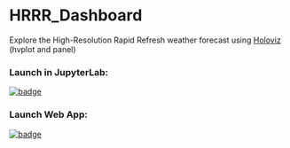 # HRRR_Dashboard
Explore the High-Resolution Rapid Refresh weather forecast using [Holoviz](holoviz.org) (hvplot and panel)

### Launch in JupyterLab: 

[![badge](https://img.shields.io/static/v1.svg?logo=Jupyter&label=Pangeo+Binder&message=AWS+us-west-2&color=green)](https://aws-uswest2-binder.pangeo.io/v2/gh/reproducible-notebooks/HRRR-Dashboard/binder?urlpath=git-pull?repo=https://github.com/reproducible-notebooks/HRRR-Dashboard%26amp%3Bbranch=master%26amp%3Burlpath=lab/tree/HRRR-Dashboard/HRRR_Dashboard.ipynb%3Fautodecode)

### Launch Web App: 

[![badge](https://img.shields.io/static/v1.svg?logo=Jupyter&label=Pangeo+Binder&message=AWS+us-west-2&color=green)](https://aws-uswest2-binder.pangeo.io/v2/gh/reproducible-notebooks/HRRR-Dashboard/binder?urlpath=git-pull?repo=https://github.com/reproducible-notebooks/HRRR_Dashboard%26amp%3Bbranch=master%26amp%3Burlpath=panel)
